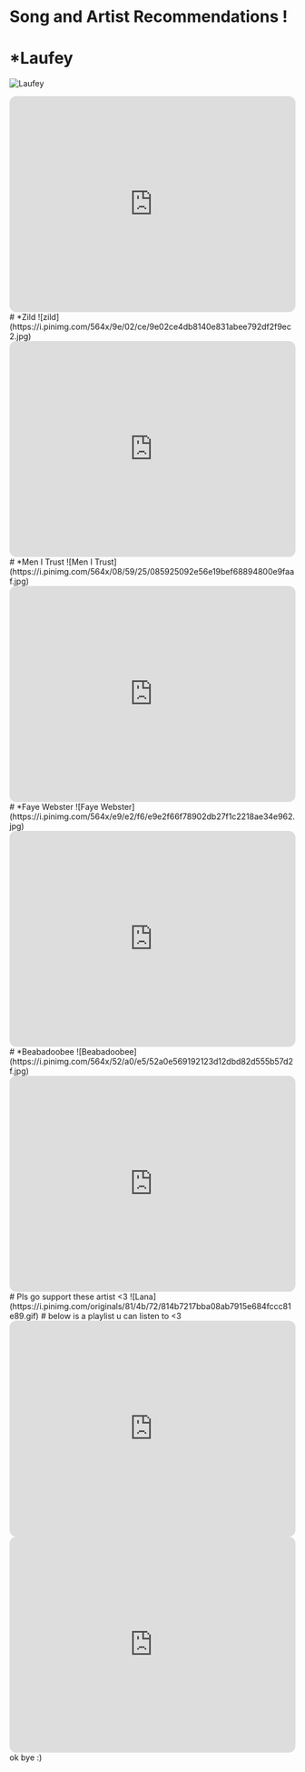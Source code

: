 # Song and Artist Recommendations !
# *Laufey
![Laufey](https://i.pinimg.com/564x/b7/bc/c8/b7bcc87afa21865f2439afc0d5f0212a.jpg)
<iframe style="border-radius:12px" src="https://open.spotify.com/embed/artist/7gW0r5CkdEUMm42w9XpyZO?utm_source=generator" width="100%" height="380" frameBorder="0" allowfullscreen="" allow="autoplay; clipboard-write; encrypted-media; fullscreen; picture-in-picture" loading="lazy"></iframe>
# *Zild
![zild](https://i.pinimg.com/564x/9e/02/ce/9e02ce4db8140e831abee792df2f9ec2.jpg)
<iframe style="border-radius:12px" src="https://open.spotify.com/embed/artist/7BxbcnOfx5r4d53UQl2I1s?utm_source=generator" width="100%" height="380" frameBorder="0" allowfullscreen="" allow="autoplay; clipboard-write; encrypted-media; fullscreen; picture-in-picture" loading="lazy"></iframe>
# *Men I Trust
![Men I Trust](https://i.pinimg.com/564x/08/59/25/085925092e56e19bef68894800e9faaf.jpg)
<iframe style="border-radius:12px" src="https://open.spotify.com/embed/artist/3zmfs9cQwzJl575W1ZYXeT?utm_source=generator" width="100%" height="380" frameBorder="0" allowfullscreen="" allow="autoplay; clipboard-write; encrypted-media; fullscreen; picture-in-picture" loading="lazy"></iframe>
# *Faye Webster
![Faye Webster](https://i.pinimg.com/564x/e9/e2/f6/e9e2f66f78902db27f1c2218ae34e962.jpg)
<iframe style="border-radius:12px" src="https://open.spotify.com/embed/artist/5szilpXHcwOqnyKLqGco5j?utm_source=generator" width="100%" height="380" frameBorder="0" allowfullscreen="" allow="autoplay; clipboard-write; encrypted-media; fullscreen; picture-in-picture" loading="lazy"></iframe>
# *Beabadoobee
![Beabadoobee](https://i.pinimg.com/564x/52/a0/e5/52a0e569192123d12dbd82d555b57d2f.jpg)
<iframe style="border-radius:12px" src="https://open.spotify.com/embed/artist/35l9BRT7MXmM8bv2WDQiyB?utm_source=generator" width="100%" height="380" frameBorder="0" allowfullscreen="" allow="autoplay; clipboard-write; encrypted-media; fullscreen; picture-in-picture" loading="lazy"></iframe>
# Pls go support these artist <3
![Lana](https://i.pinimg.com/originals/81/4b/72/814b7217bba08ab7915e684fccc81e89.gif)
# below is a playlist u can listen to <3
<iframe style="border-radius:12px" src="https://open.spotify.com/embed/playlist/68IY59VyTC1p3LZ8TQVGQk?utm_source=generator" width="100%" height="380" frameBorder="0" allowfullscreen="" allow="autoplay; clipboard-write; encrypted-media; fullscreen; picture-in-picture" loading="lazy"></iframe>
<iframe style="border-radius:12px" src="https://open.spotify.com/embed/playlist/4DWtk9B7WTlcpDTu0JhpmZ?utm_source=generator" width="100%" height="380" frameBorder="0" allowfullscreen="" allow="autoplay; clipboard-write; encrypted-media; fullscreen; picture-in-picture" loading="lazy"></iframe>
ok bye :)
